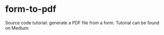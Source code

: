# form-to-pdf
Source code tutorial: generate a PDF file from a form. Tutorial can be found on Medium:
